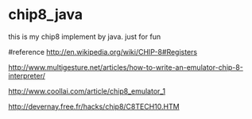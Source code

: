 # chip8_java
this is my chip8 implement by java. just for fun

#reference
http://en.wikipedia.org/wiki/CHIP-8#Registers

http://www.multigesture.net/articles/how-to-write-an-emulator-chip-8-interpreter/

http://www.coollai.com/article/chip8_emulator_1

http://devernay.free.fr/hacks/chip8/C8TECH10.HTM
